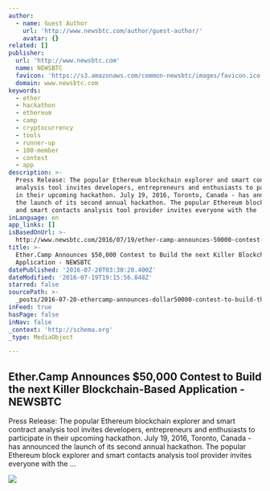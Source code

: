 ```yaml
---
author:
  - name: Guest Author
    url: 'http://www.newsbtc.com/author/guest-author/'
    avatar: {}
related: []
publisher:
  url: 'http://www.newsbtc.com'
  name: NEWSBTC
  favicon: 'https://s3.amazonaws.com/common-newsbtc/images/favicon.ico'
  domain: www.newsbtc.com
keywords:
  - ether
  - hackathon
  - ethereum
  - camp
  - cryptocurrency
  - tools
  - runner-up
  - 100-member
  - contest
  - app
description: >-
  Press Release: The popular Ethereum blockchain explorer and smart contract
  analysis tool invites developers, entrepreneurs and enthusiasts to participate
  in their upcoming hackathon. July 19, 2016, Toronto, Canada - has announced
  the launch of its second annual hackathon. The popular Ethereum block explorer
  and smart contacts analysis tool provider invites everyone with the ...
inLanguage: en
app_links: []
isBasedOnUrl: >-
  http://www.newsbtc.com/2016/07/19/ether-camp-announces-50000-contest-build-next-killer-blockchain-based-application/
title: >-
  Ether.Camp Announces $50,000 Contest to Build the next Killer Blockchain-Based
  Application - NEWSBTC
datePublished: '2016-07-20T03:30:20.400Z'
dateModified: '2016-07-19T19:15:56.848Z'
starred: false
sourcePath: >-
  _posts/2016-07-20-ethercamp-announces-dollar50000-contest-to-build-the-next-kille.md
inFeed: true
hasPage: false
inNav: false
_context: 'http://schema.org'
_type: MediaObject

---
```

<article style=""><h1>Ether.Camp Announces $50,000 Contest to Build the next Killer Blockchain-Based Application - NEWSBTC</h1><p>Press Release: The popular Ethereum blockchain explorer and smart contract analysis tool invites developers, entrepreneurs and enthusiasts to participate in their upcoming hackathon. July 19, 2016, Toronto, Canada - has announced the launch of its second annual hackathon. The popular Ethereum block explorer and smart contacts analysis tool provider invites everyone with the ...</p><img src="http://s3.amazonaws.com/main-newsbtc-images/2016/07/19195910/Ether.camp-image-1080x675.png" /></article>